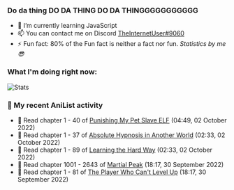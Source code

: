 ### Do da thing DO DA THING DO DA THINGGGGGGGGGGG

<!-- **TheInternetUser0/TheInternetUser0** is a ✨ _special_ ✨ repository because its `README.md` (this file) appears on your GitHub profile. -->


- 🌱 I’m currently learning JavaScript
- 📫 You can contact me on Discord [TheInternetUser#9060](https://discord.com/users/534117072796385300)
- ⚡ Fun fact: 80% of the Fun fact is neither a fact nor fun. _Statistics by me 😎_

### What I'm doing right now:
![Stats](https://discord.c99.nl/widget/theme-3/534117072796385300.png)

### 🌸 My recent AniList activity

<!-- ANILIST_ACTIVITY:start -->

-   📖 Read chapter 1 - 40 of [Punishing My Pet Slave ELF](https://anilist.co/manga/143102) (04:49, 02 October 2022)
-   📖 Read chapter 1 - 37 of [Absolute Hypnosis in Another World](https://anilist.co/manga/145575) (02:33, 02 October 2022)
-   📖 Read chapter 1 - 89 of [Learning the Hard Way](https://anilist.co/manga/128976) (02:33, 02 October 2022)
-   📖 Read chapter 1001 - 2643 of [Martial Peak](https://anilist.co/manga/104494) (18:17, 30 September 2022)
-   📖 Read chapter 1 - 81 of [The Player Who Can't Level Up](https://anilist.co/manga/130511) (18:17, 30 September 2022)

<!-- ANILIST_ACTIVITY:end -->
